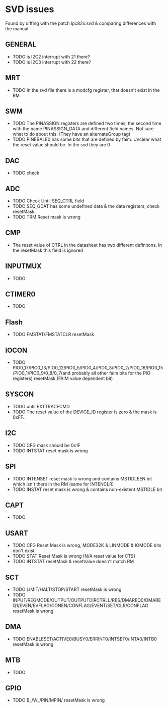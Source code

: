 # SVD issues
Found by diffing with the patch lpc82x.svd & comparing differences with the manual

## GENERAL
- TODO is I2C2 interrupt with 21 there?
- TODO is I2C3 interrupt with 22 there?
## MRT
- TODO In the svd file there is a modcfg register, that doesn't exist in the RM
## SWM
- TODO The PINASSIGN registers are defined two times, the second time with the
  name PINASSIGN_DATA and different field names. Not sure what to do about this.
  (They have an alternateGroup tag)
- TODO PINEBALE0 has some bits that are defined by faim. Unclear what the reset
  value should be. In the svd they are 0
## DAC
- TODO check
## ADC
- TODO Check Until SEQ_CTRL field
- TODO SEQ_GDAT has some undefined data & the data registers, check resetMask
- TODO TRM Reset mask is wrong
## CMP
- The reset value of CTRL in the datasheet has two different definitons.
  In the resetMask this field is ignored
## INPUTMUX
- TODO
## CTIMER0
- TODO
## Flash
- TODO FMSTAT/FMSTATCLR resetMask
## IOCON
- TODO
  PIO0_17/PIO0_13/PIO0_12/PIO0_5/PIO0_4/PIO0_3/PIO0_2/PIO0_16/PIO0_15/PIO0_1/PIO0_9/0_8/0_7(and
  probably all other faim bits for the PIO registers) resetMask (FAIM value
  dependent bit)
## SYSCON
- TODO until EXTTRACECMD
- TODO The reset value of the DEVICE_ID register is zero & the mask is 0xFF..
## I2C
- TODO CFG mask should be 0x1F
- TODO INTSTAT reset mask is wrong
## SPI
- TODO INTENSET reset mask is wrong and contains MSTIDLEEN bit which isn't
  there in the RM (same for INTENCLR)
- TODO INSTAT reset mask is wrong & contains non-existent MSTIDLE bit
## CAPT
- TODO
## USART
- TODO CFG Reset Mask is wrong, MODE32K & LINMODE & IOMODE bits don't exist
- TODO STAT Reset Mask is wrong (N/A reset value for CTS)
- TODO INTSTAT resetMask & resetValue doesn't match RM
## SCT
- TODO LIMIT/HALT/STOP/START resetMask is wrong
- TODO INPUT/REGMODE/OUTPUT/OUTPUTDIRCTRLL/RES/DMAREQ0/DMAREQ1/EVEN/EVFLAG/CONEN/CONFLAG/EVENT/SET/CLR/CONFLAG resetMask is wrong
## DMA
- TODO ENABLESET/ACTIVE0/BUSY0/ERRINT0/INTSET0/INTA0/INTB0 resetMask is wrong
## MTB
- TODO
## GPIO
- TODO B_/W_/PIN/MPIN/ resetMask is wrong



